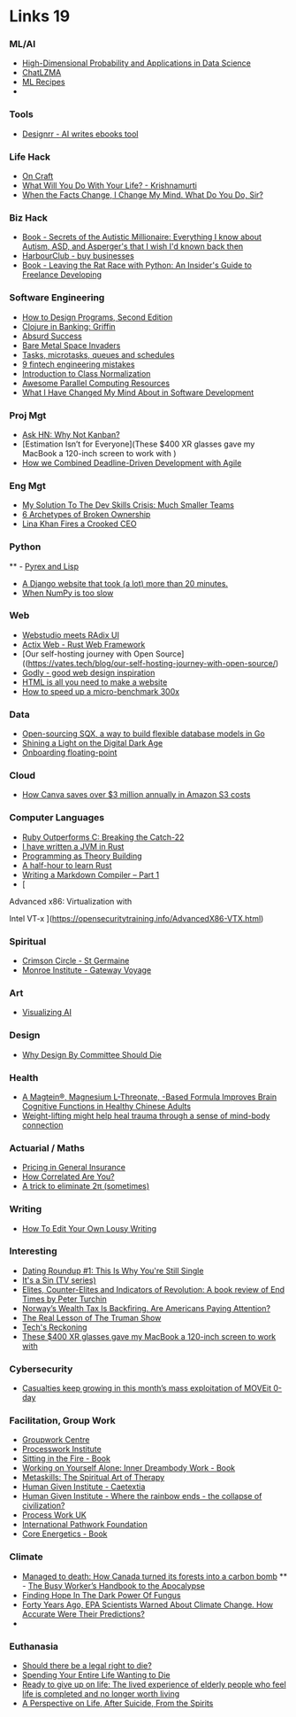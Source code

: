 # Links 19

### ML/AI
- [High-Dimensional Probability and Applications in Data Science](https://www.math.uci.edu/~rvershyn/teaching/hdp/hdp.html)
- [ChatLZMA](http://pepijndevos.nl/2023/07/15/chatlmza.html)
- [ML Recipes](https://github.com/rougier/ML-Recipes)
- []()


### Tools
- [Designrr - AI writes ebooks tool](https://go2.designrr.io/wordgenie2?utm_campaign=20438087939&utm_source=ytv&gc_id=20438087939&utm_medium=cpc&utm_content=youtube.com&utm_term=&h_ad_id=669051114373utm_campaign=20438087939&utm_source=ytv&utm_medium=cpc&utm_content=youtube.com&utm_term=&ad_id=669051114373&gclid=EAIaIQobChMIncjg5uDxgAMVxeLaBR1XPA73EAEYASAAEgIGUvD_BwE)

### Life Hack
- [On Craft](https://www.drcathicks.com/post/on-craft)
- [What Will You Do With Your Life? - Krishnamurti](https://kfoundation.org/what-will-you-do-with-your-life/?gclid=EAIaIQobChMIrL2VzaeMgQMVG5NmAh0pfQAtEAAYASAAEgJdWvD_BwE)
- [When the Facts Change, I Change My Mind. What Do You Do, Sir?](https://quoteinvestigator.com/2011/07/22/keynes-change-mind/)


### Biz Hack
- [Book - Secrets of the Autistic Millionaire: Everything I know about Autism, ASD, and Asperger's that I wish I'd known back then](https://www.amazon.com/Secrets-Autistic-Millionaire-Everything-Aspergers-ebook/dp/B09KGF6685?dchild=1&keywords=autism&qid=1635782800&refinements=p_n_condition-type:6461716011&sr=8-1&linkCode=sl1&tag=daveplhome-20&linkId=b69b56e50e5018242061304856835374&language=en_US&ref_=as_li_ss_tl)
- [HarbourClub - buy businesses](https://www.harbourclubevents.com/the-course/)
- [Book - Leaving the Rat Race with Python: An Insider's Guide to Freelance Developing](https://www.amazon.com/Leaving-Rat-Race-Python-Developing-ebook/dp/B08G1XLDNB)

### Software Engineering
- [How to Design Programs, Second Edition](https://htdp.org/2023-8-14/Book/index.html)
- [Clojure in Banking: Griffin](https://www.juxt.pro/blog/clojure-in-griffin/)
- [Absurd Success](https://www.marginalia.nu/log/87_absurd_success/)
- [Bare Metal Space Invaders](https://blog.fponzi.me/2023-08-13-bare-metal-space-invaders.html)
- [Tasks, microtasks, queues and schedules](https://jakearchibald.com/2015/tasks-microtasks-queues-and-schedules/)
- [9 fintech engineering mistakes](https://startupwin.kelsus.com/p/9-fintech-engineering-mistakes)
- [Introduction to Class Normalization](https://agiledata.org/essays/classnormalization.html)
- [Awesome Parallel Computing Resources](https://github.com/taskflow/awesome-parallel-computing)
- [What I Have Changed My Mind About in Software Development](https://henrikwarne.com/2023/09/10/what-i-have-changed-my-mind-about-in-software-development/)

### Proj Mgt
- [Ask HN: Why Not Kanban?](https://news.ycombinator.com/item?id=37327433)
- [Estimation Isn’t for Everyone](These $400 XR glasses gave my MacBook a 120-inch screen to work with )
- [How we Combined Deadline-Driven Development with Agile](https://djangostars.com/blog/deadlines-and-agile-it-works/)

### Eng Mgt
- [My Solution To The Dev Skills Crisis: Much Smaller Teams](https://levelup.gitconnected.com/my-solution-to-the-dev-skills-crisis-much-smaller-teams-a995c32e8707)
- [6 Archetypes of Broken Ownership](https://blog.alexewerlof.com/p/broken-ownership)
- [Lina Khan Fires a Crooked CEO]([https://www.thebignewsletter.com/p/lina-khan-fires-a-crooked-ceo/comments](https://www.thebignewsletter.com/p/lina-khan-fires-a-crooked-ceo))

### Python
** - [Pyrex and Lisp](https://lukeplant.me.uk/blog/posts/pyrex-and-lisp/)
- [A Django website that took (a lot) more than 20 minutes.](https://lukeplant.me.uk/blog/posts/a-django-website-that-took-a-lot-more-than-20-minutes/)
- [When NumPy is too slow](https://pythonspeed.com/articles/numpy-is-slow/)

### Web
- [Webstudio meets RAdix UI](https://webstudio.is/radix)
- [Actix Web - Rust Web Framework](https://github.com/actix/actix-web/releases/tag/web-v4.4.0)
- [Our self-hosting journey with Open Source]((https://vates.tech/blog/our-self-hosting-journey-with-open-source/)
- [Godly - good web design inspiration](https://godly.website/)
- [HTML is all you need to make a website](https://whitep4nth3r.com/blog/html-is-all-you-need-to-make-a-website/)
- [How to speed up a micro-benchmark 300x ](https://tmikov.blogspot.com/2023/09/how-to-speed-up-micro-benchmark-300x.html)


### Data
- [Open-sourcing SQX, a way to build flexible database models in Go](https://stytch.com/blog/open-sourcing-sqx-a-way-to-build-flexible-database-models-in-go/)
- [Shining a Light on the Digital Dark Age](https://longnow.org/ideas/shining-a-light-on-the-digital-dark-age/)
- [Onboarding floating-point](https://www.altdevarts.com/p/onboarding-floating-point)


### Cloud
- [How Canva saves over $3 million annually in Amazon S3 costs](https://aws.amazon.com/blogs/storage/how-canva-saves-over-3-million-annually-in-amazon-s3-costs/)


### Computer Languages
- [Ruby Outperforms C: Breaking the Catch-22](https://railsatscale.com/2023-08-29-ruby-outperforms-c/)
- [I have written a JVM in Rust ](https://andreabergia.com/blog/2023/07/i-have-written-a-jvm-in-rust/)
- [Programming as Theory Building](https://pages.cs.wisc.edu/~remzi/Naur.pdf)
- [A half-hour to learn Rust ](https://fasterthanli.me/articles/a-half-hour-to-learn-rust)
- [Writing a Markdown Compiler – Part 1](https://blog.beezwax.net/writing-a-markdown-compiler/)
- [

Advanced x86: Virtualization with

Intel VT-x
](https://opensecuritytraining.info/AdvancedX86-VTX.html)

### Spiritual
- [Crimson Circle - St Germaine](https://www.crimsoncircle.com/News)
- [Monroe Institute - Gateway Voyage](https://www.monroeinstitute.org/products/gateway-voyage)


### Art
- [Visualizing AI](https://www.deepmind.com/visualising-ai)


### Design
- [Why Design By Committee Should Die](https://www.smashingmagazine.com/2010/06/why-design-by-commitee-should-die/)



### Health
- [A Magtein®, Magnesium L-Threonate, -Based Formula Improves Brain Cognitive Functions in Healthy Chinese Adults](https://www.ncbi.nlm.nih.gov/pmc/articles/PMC9786204/)
- [Weight-lifting might help heal trauma through a sense of mind-body connection](https://www.psypost.org/2023/08/weight-lifting-might-help-heal-trauma-through-a-sense-of-mind-body-connection-168546)

### Actuarial / Maths
- [Pricing in General Insurance ](https://www.amazon.com/Pricing-General-Insurance-Pietro-Parodi/dp/0367769034/ref=sr_1_1?crid=3CCC4TR634292&keywords=pricing+in+general+insurance&qid=1687335619&sprefix=pricing+in+general+insura%2Caps%2C353&sr=8-1)
- [How Correlated Are You?](https://www.allendowney.com/blog/2023/08/20/how-correlated-are-you/)
- [A trick to eliminate
2π (sometimes)](https://marci.gunyho.com/theta.html)

### Writing
- [How To Edit Your Own Lousy Writing ](https://stingingfly.org/2017/10/24/edit-lousy-writing/)

### Interesting
- [Dating Roundup #1: This Is Why You're Still Single](https://thezvi.substack.com/p/dating-roundup-1-this-is-why-youre)
- [It's a Sin (TV series)](https://en.wikipedia.org/wiki/It%27s_a_Sin_(TV_series))
- [Elites, Counter-Elites and Indicators of Revolution: A book review of End Times by Peter Turchin](https://www.youtube.com/watch?v=SHoqcGqnAUY)
- [Norway’s Wealth Tax Is Backfiring. Are Americans Paying Attention?](https://www.aier.org/article/norways-wealth-tax-is-backfiring-are-americans-paying-attention/)
- [The Real Lesson of The Truman Show](https://www.theatlantic.com/culture/archive/2023/06/the-truman-show-25-years-later/674456/)
- [Tech's Reckoning](https://wheresyoured.at/p/techs-reckoning)
- [These $400 XR glasses gave my MacBook a 120-inch screen to work with ](https://www.zdnet.com/article/these-400-xr-glasses-gave-my-macbook-a-120-inch-screen-to-work-with/)

### Cybersecurity
- [Casualties keep growing in this month’s mass exploitation of MOVEit 0-day](https://arstechnica.com/security/2023/06/casualties-keep-growing-in-this-months-mass-exploitation-of-moveit-0-day/)



### Facilitation, Group Work
- [Groupwork Centre](https://groupwork.com.au/courses/advanced-group-facilitation/)
- [Processwork Institute](https://www.processwork.edu/what-is-processwork/)
- [Sitting in the Fire - Book](https://www.amazon.com/Sitting-in-Fire-Arnold-Mindell-audiobook/dp/B07CP6HNMX/ref=sr_1_1?keywords=Sitting+in+the+fire&qid=1692806569&sr=8-1)
- [Working on Yourself Alone: Inner Dreambody Work - Book](https://www.amazon.com/dp/B09MGTQM7G?plink=LYwxZxY2yklVJl0E&pf_rd_r=K6PEFVT6NQJAVD71J7E1&ref_=adblp13npsbx_0_0_ti)
- [Metaskills: The Spiritual Art of Therapy](https://www.amazon.com/dp/B09C2PF77W?plink=LYwxZxY2yklVJl0E&pf_rd_r=F2BFEZ5X2WHHM4536GTG&ref_=adblp13npsbx_0_5_ti)
- [Human Given Institute - Caetextia](https://www.hgi.org.uk/human-givens/new-insights/caetextia)
- [Human Given Institute - Where the rainbow ends - the collapse of civilization?](https://www.hgi.org.uk/resources/delve-our-extensive-library/interviews/where-rainbow-ends-collapse-civilization)
- [Process Work UK](https://www.processworkuk.org/training-courses-2/processwork-diploma-programme/ukcp-accredited-psychotherapy-track/)
- [International Pathwork Foundation](https://pathwork.org/)
- [Core Energetics - Book](https://www.amazon.sg/Core-Energetics-Developing-Capacity-Love/dp/0977439402)

### Climate
- [Managed to death: How Canada turned its forests into a carbon bomb](https://thebulletin.org/2023/08/managed-to-death-how-canada-turned-its-forests-into-a-carbon-bomb/#post-heading)
** - [The Busy Worker’s Handbook to the Apocalypse](https://medium.com/@samyoureyes/the-busy-workers-handbook-to-the-apocalypse-7790666afde7)
- [Finding Hope In The Dark Power Of Fungus](https://www.noemamag.com/finding-hope-in-the-dark-power-of-fungus/)
- [Forty Years Ago, EPA Scientists Warned About Climate Change. How Accurate Were Their Predictions?](https://themessenger.com/tech/forty-years-ago-scientists-warned-about-climate-change-how-accurate-were-their-predictions)
- 

### Euthanasia
- [Should there be a legal right to die?](https://www.ncbi.nlm.nih.gov/pmc/articles/PMC2949364/)
- [Spending Your Entire Life Wanting to Die](https://www.vice.com/en/article/mbqg5p/spending-your-entire-life-wanting-to-die)
- [Ready to give up on life: The lived experience of elderly people who feel life is completed and no longer worth living ](https://pubmed.ncbi.nlm.nih.gov/25982088/)
- [A Perspective on Life, After Suicide, From the Spirits](https://www.rebeccarosen.com/rebeccarosenblog/2016/11/17/a-perspective-on-life-after-suicide-from-the-spirits)
